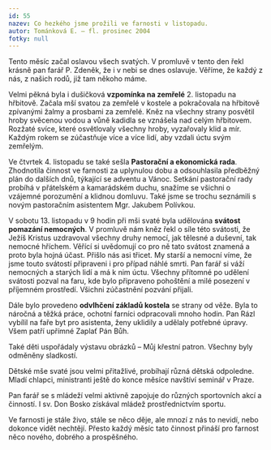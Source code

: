 ```yaml
---
id: 55
nazev: Co hezkého jsme prožili ve farnosti v listopadu.
autor: Tománková E. – fl. prosinec 2004
fotky: null
---
```

Tento měsíc začal oslavou všech svatých. V promluvě v tento den řekl krásně pan farář P. Zdeněk, že i v nebi se dnes oslavuje. Věříme, že každý z nás, z našich rodů, již tam někoho máme. 
<p>
Velmi pěkná byla i dušičková <b>vzpomínka na zemřelé</b> 2. listopadu na hřbitově. Začala mší svatou za zemřelé v kostele a pokračovala na hřbitově zpívanými žalmy a prosbami za zemřelé. Kněz na všechny strany posvětil hroby svěcenou vodou a vůně kadidla se vznášela nad celým hřbitovem. Rozžaté svíce, které osvětlovaly všechny hroby, vyzařovaly klid a mír. Každým rokem se zúčastňuje více a více lidí, aby vzdali úctu svým zemřelým. 
<p>
Ve čtvrtek 4. listopadu se také sešla <b>Pastorační a ekonomická rada</b>. Zhodnotila činnost ve farnosti za uplynulou dobu a odsouhlasila předběžný plán do dalších dnů, týkající se adventu a Vánoc. Setkání pastorační rady probíhá v  přátelském a kamarádském duchu, snažíme se všichni o vzájemné porozumění a klidnou domluvu. Také jsme se trochu seznámili s novým pastoračním asistentem Mgr. Jakubem Polívkou.
<p>
V sobotu 13. listopadu v 9 hodin při mši svaté byla udělována <b>svátost pomazání nemocných</b>. V promluvě nám kněz řekl o síle této svátosti, že Ježíš Kristus uzdravoval všechny druhy nemocí, jak tělesné a duševní, tak nemocné hříchem. Věřící si uvědomují co pro ně tato svátost znamená a proto byla hojná účast. Přišlo nás asi třicet. My starší a nemocní víme, že jsme touto svátostí připraveni  i pro případ náhlé smrti. Pan farář si váží nemocných a starých lidí a má k nim úctu. Všechny přítomné po udělení svátosti pozval na faru, kde bylo připraveno pohoštění a milé posezení v příjemném prostředí. Všichni zúčastnění pozvání přijali.
<p>
Dále bylo provedeno <b>odvlhčení základů kostela</b> se strany od věže. Byla to náročná a těžká práce, ochotní farníci odpracovali mnoho hodin. Pan Rázl vybílil na faře byt pro asistenta, ženy uklidily a udělaly potřebné úpravy. Všem patří upřímné Zaplať Pán Bůh.
<p>
Také děti uspořádaly výstavu obrázků – Můj křestní patron. Všechny byly odměněny sladkostí.
<p>
Dětské mše svaté jsou velmi přitažlivé, probíhají různá dětská odpoledne. Mladí chlapci, ministranti ještě do konce měsíce navštíví seminář v Praze.
<p>
Pan farář se s mládeží velmi aktivně zapojuje do různých sportovních akcí a činností. I sv. Don Bosko získával mládež prostřednictvím sportu.
<p>
Ve farnosti je stále živo, stále se něco děje, ale mnozí z nás to nevidí, nebo dokonce vidět nechtějí. Přesto každý měsíc tato činnost přináší pro farnost něco nového, dobrého a prospěšného.
